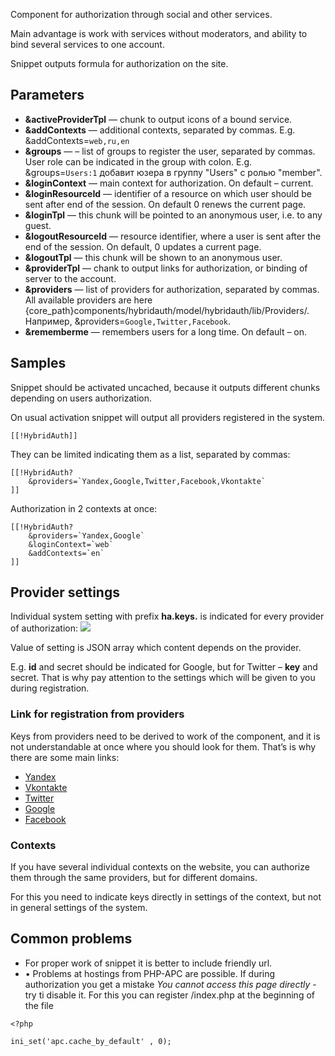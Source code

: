 Component for authorization through social and other services.

Main advantage is work with services without moderators, and ability to bind several services to one account.

Snippet outputs formula for authorization on the site.

## Parameters
* **&activeProviderTpl** — chunk to output icons of a bound service.
* **&addContexts** — additional contexts, separated by commas. E.g. &addContexts=`web,ru,en`
* **&groups** — – list of groups to register the user, separated by commas. User role can be indicated in the group with colon. E.g. &groups=`Users:1` добавит юзера в группу "Users" с ролью "member".
* **&loginContext** — main context for authorization. On default – current.
* **&loginResourceId** — identifier of a resource on which user should be sent after end of the session. On default 0 renews the current page.
* **&loginTpl** — this chunk will be pointed to an anonymous user, i.e. to any guest.
* **&logoutResourceId** — resource identifier, where a user is sent after the end of the session. On default, 0 updates a current page.
* **&logoutTpl** — this chunk will be shown to an anonymous user.
* **&providerTpl** — chank to output links for authorization, or binding of server to the account.
* **&providers** — list of providers for authorization, separated by commas. All available providers are here {core_path}components/hybridauth/model/hybridauth/lib/Providers/. Например, &providers=`Google,Twitter,Facebook`.
* **&rememberme** — remembers users for a long time. On default – on.

## Samples
Snippet should be activated uncached, because it outputs different chunks depending on users authorization.

On usual activation snippet will output all providers registered in the system.
```
[[!HybridAuth]]
```

They can be limited indicating them as a list, separated by commas:
```
[[!HybridAuth?
    &providers=`Yandex,Google,Twitter,Facebook,Vkontakte`
]]
```

Authorization in 2 contexts at once:
```
[[!HybridAuth?
    &providers=`Yandex,Google`
    &loginContext=`web`
    &addContexts=`en`
]]
```

## Provider settings
Individual system setting with prefix **ha.keys.** is indicated for every provider of authorization:
[![](http://st.bezumkin.ru/files/0/6/3/063adfe9b80ed7c6053b97e3818e0e0bs.jpg)](http://st.bezumkin.ru/files/0/6/3/063adfe9b80ed7c6053b97e3818e0e0b.png)

Value of setting is JSON array which content depends on the provider.

E.g. **id** and secret should be indicated for Google, but for Twitter – **key** and secret.
That is why pay attention to the settings which will be given to you during registration.


### Link for registration from providers
Keys from providers need to be derived to work of the component, and it is not understandable at once where you should look for them. That’s is why there are some main links:

* [Yandex][1]
* [Vkontakte][2]
* [Twitter][3]
* [Google][4]
* [Facebook][5]

### Contexts
If you have several individual contexts on the website, you can authorize them through the same providers, but for different domains.

For this you need to indicate keys directly in settings of the context, but not in general settings of the system.

## Common problems
* For proper work of snippet it is better to include friendly url.
* •	Problems at hostings from PHP-APC are possible. If during authorization you get a mistake *You cannot access this page directly* - try ti disable it.
For this you can register /index.php at the beginning of the file
```
<?php

ini_set('apc.cache_by_default' , 0);
```


[1]: https://oauth.yandex.ru/client/new
[2]: http://vk.com/editapp?act=create
[3]: https://dev.twitter.com/apps/new
[4]: https://dev.twitter.com/apps/new
[5]: https://developers.facebook.com/apps

